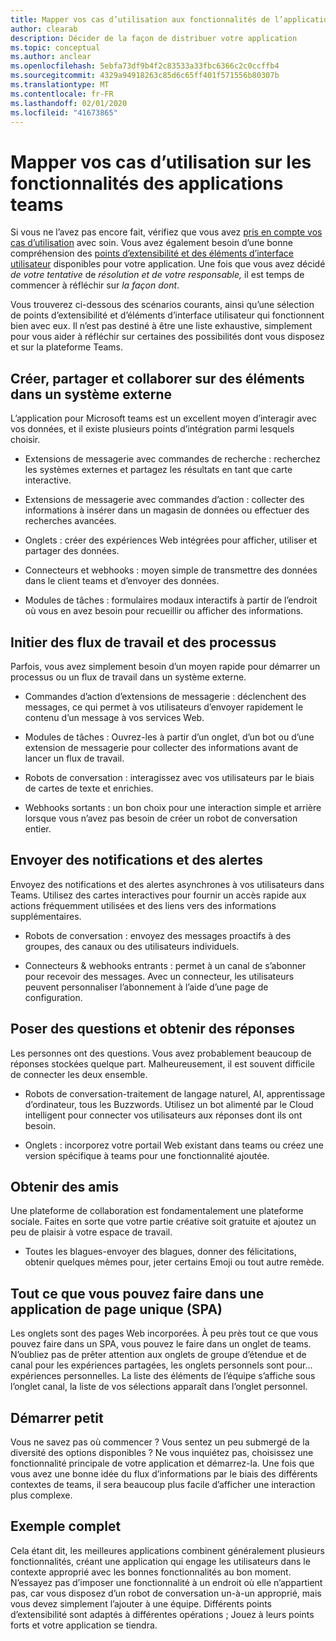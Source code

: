 ```yaml
---
title: Mapper vos cas d’utilisation aux fonctionnalités de l’application
author: clearab
description: Décider de la façon de distribuer votre application
ms.topic: conceptual
ms.author: anclear
ms.openlocfilehash: 5ebfa73df9b4f2c83533a33fbc6366c2c0ccffb4
ms.sourcegitcommit: 4329a94918263c85d6c65ff401f571556b80307b
ms.translationtype: MT
ms.contentlocale: fr-FR
ms.lasthandoff: 02/01/2020
ms.locfileid: "41673865"
---
```

# <a name="map-your-use-cases-to-teams-app-capabilities"></a>Mapper vos cas d’utilisation sur les fonctionnalités des applications teams

Si vous ne l’avez pas encore fait, vérifiez que vous avez [pris en compte vos cas d’utilisation](~/concepts/design/map-use-cases.md) avec soin. Vous avez également besoin d’une bonne compréhension des [points d’extensibilité et des éléments d’interface utilisateur](~/concepts/extensibility-points.md) disponibles pour votre application. Une fois que vous avez décidé *de votre tentative* de *résolution et de votre responsable,* il est temps de commencer à réfléchir sur *la façon dont*.

Vous trouverez ci-dessous des scénarios courants, ainsi qu’une sélection de points d’extensibilité et d’éléments d’interface utilisateur qui fonctionnent bien avec eux. Il n’est pas destiné à être une liste exhaustive, simplement pour vous aider à réfléchir sur certaines des possibilités dont vous disposez et sur la plateforme Teams.

## <a name="create-share-and-collaborate-on-items-in-an-external-system"></a>Créer, partager et collaborer sur des éléments dans un système externe

L’application pour Microsoft teams est un excellent moyen d’interagir avec vos données, et il existe plusieurs points d’intégration parmi lesquels choisir.

* Extensions de messagerie avec commandes de recherche : recherchez les systèmes externes et partagez les résultats en tant que carte interactive.

* Extensions de messagerie avec commandes d’action : collecter des informations à insérer dans un magasin de données ou effectuer des recherches avancées.

* Onglets : créer des expériences Web intégrées pour afficher, utiliser et partager des données.

* Connecteurs et webhooks : moyen simple de transmettre des données dans le client teams et d’envoyer des données.

* Modules de tâches : formulaires modaux interactifs à partir de l’endroit où vous en avez besoin pour recueillir ou afficher des informations.

## <a name="initiate-workflows-and-processes"></a>Initier des flux de travail et des processus

Parfois, vous avez simplement besoin d’un moyen rapide pour démarrer un processus ou un flux de travail dans un système externe.

* Commandes d’action d’extensions de messagerie : déclenchent des messages, ce qui permet à vos utilisateurs d’envoyer rapidement le contenu d’un message à vos services Web.

* Modules de tâches : Ouvrez-les à partir d’un onglet, d’un bot ou d’une extension de messagerie pour collecter des informations avant de lancer un flux de travail.

* Robots de conversation : interagissez avec vos utilisateurs par le biais de cartes de texte et enrichies.

* Webhooks sortants : un bon choix pour une interaction simple et arrière lorsque vous n’avez pas besoin de créer un robot de conversation entier.

## <a name="send-notifications-and-alerts"></a>Envoyer des notifications et des alertes

Envoyez des notifications et des alertes asynchrones à vos utilisateurs dans Teams. Utilisez des cartes interactives pour fournir un accès rapide aux actions fréquemment utilisées et des liens vers des informations supplémentaires.

* Robots de conversation : envoyez des messages proactifs à des groupes, des canaux ou des utilisateurs individuels.

* Connecteurs & webhooks entrants : permet à un canal de s’abonner pour recevoir des messages. Avec un connecteur, les utilisateurs peuvent personnaliser l’abonnement à l’aide d’une page de configuration.

## <a name="ask-questions-and-get-answers"></a>Poser des questions et obtenir des réponses

Les personnes ont des questions. Vous avez probablement beaucoup de réponses stockées quelque part. Malheureusement, il est souvent difficile de connecter les deux ensemble.

* Robots de conversation-traitement de langage naturel, AI, apprentissage d’ordinateur, tous les Buzzwords. Utilisez un bot alimenté par le Cloud intelligent pour connecter vos utilisateurs aux réponses dont ils ont besoin.

* Onglets : incorporez votre portail Web existant dans teams ou créez une version spécifique à teams pour une fonctionnalité ajoutée.

## <a name="get-social"></a>Obtenir des amis

Une plateforme de collaboration est fondamentalement une plateforme sociale. Faites en sorte que votre partie créative soit gratuite et ajoutez un peu de plaisir à votre espace de travail.

* Toutes les blagues-envoyer des blagues, donner des félicitations, obtenir quelques mèmes pour, jeter certains Emoji ou tout autre remède.

## <a name="anything-you-can-do-in-a-single-page-app-spa"></a>Tout ce que vous pouvez faire dans une application de page unique (SPA)

Les onglets sont des pages Web incorporées. À peu près tout ce que vous pouvez faire dans un SPA, vous pouvez le faire dans un onglet de teams. N’oubliez pas de prêter attention aux onglets de groupe d’étendue et de canal pour les expériences partagées, les onglets personnels sont pour... expériences personnelles. La liste des éléments de l’équipe s’affiche sous l’onglet canal, la liste de vos sélections apparaît dans l’onglet personnel.

## <a name="start-small"></a>Démarrer petit

Vous ne savez pas où commencer ? Vous sentez un peu submergé de la diversité des options disponibles ? Ne vous inquiétez pas, choisissez une fonctionnalité principale de votre application et démarrez-la. Une fois que vous avez une bonne idée du flux d’informations par le biais des différents contextes de teams, il sera beaucoup plus facile d’afficher une interaction plus complexe.

## <a name="putting-it-all-together"></a>Exemple complet

Cela étant dit, les meilleures applications combinent généralement plusieurs fonctionnalités, créant une application qui engage les utilisateurs dans le contexte approprié avec les bonnes fonctionnalités au bon moment. N’essayez pas d’imposer une fonctionnalité à un endroit où elle n’appartient pas, car vous disposez d’un robot de conversation un-à-un approprié, mais vous devez simplement l’ajouter à une équipe. Différents points d’extensibilité sont adaptés à différentes opérations ; Jouez à leurs points forts et votre application se tiendra.
